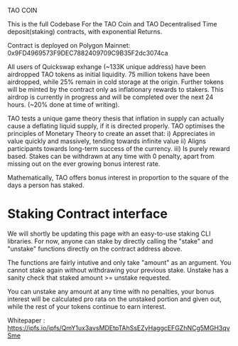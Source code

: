 TAO COIN

This is the full Codebase For the TAO Coin and TAO Decentralised Time deposit(staking) contracts, with exponential Returns.

Contract is deployed on Polygon Mainnet: 0x9FD4969573F9DEC7882409709C9B35F2dc3074ca

All users of Quickswap exhange (~133K unique address) have been airdropped TAO tokens as initial liquidity. 75 million tokens have been airdropped, while 25% remain in cold storage at the origin. Further tokens will be minted by the contract only as inflationary rewards to stakers. This airdrop is currently in progress and will be completed over the next 24 hours. (~20% done at time of writing).


TAO tests a unique game theory thesis that inflation in supply can actually cause a deflating liquid supply, if it is directed properly. TAO optimises the principles of Monetary Theory to create an asset that:
i) Appreciates in value quickly and massively, tending towards infinite value
ii) Aligns participants towards long-term success of the currency.
iii) Is purely reward based. Stakes can be withdrawn at any time with 0 penalty, apart from missing out on the ever growing bonus interest rate.

Mathematically, TAO offers bonus interest in proportion to the square of the days a person has staked.

# Staking Contract interface

We will shortly be updating this page with an easy-to-use staking CLI libraries. For now, anyone can stake by directly calling the "stake" and "unstake" functions directly on the contract address above.

The functions are fairly intutive and only take "amount" as an argument.
You cannot stake again without withdrawing your previous stake. Unstake has a sanity check that staked amount >= unstake requested.

You can unstake any amount at any time with no penalties, your bonus interest will be calculated pro rata on the unstaked portion and given out, while the rest of your tokens continue to earn interest.


Whitepaper :  https://ipfs.io/ipfs/QmY1ux3avsMDEtpTAhSsEZyHaggcEFGZhNCg5MGH3qvSme
